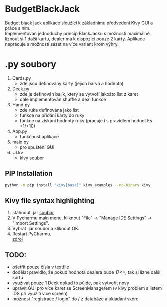# BudgetBlackJack

Budget black jack aplikace sloužící k základnímu předvedení Kivy GUI a práce s ním. </br>
Implementován jednoduchý princip BlackJacku s možností maximálně líznout si 1 další kartu, dealer má k dispozici pouze 2 karty. Aplikace nepracuje s možností sázet na více variant krom výhry.

# .py soubory
   1. Cards.py
      - zde jsou definovány karty (jejich barva a hodnota)
   2. Deck.py
      - zde je definován balík, který se vytvoří jakožto list z karet
      - dále implementován shuffle a deal funkce
   3. Hand.py
      - zde ruka definována jako list
      - funkce na přidání karty do ruky
      - funkce na získání hodnoty ruky (pracuje i s pravidlem hodnot Es +1/+10)
   4. App.py
      - funkčnost aplikace
   5. main.py
      - pro spuštění GUI
   6. UI.kv
      - kivy soubor


## PIP Installation
```bash
python -m pip install "kivy[base]" kivy_examples --no-binary kivy
```


## Kivy file syntax highlighting
   1. stáhnout .jar [soubor](https://github.com/JohnySmid/BudgetBlackJack/blob/main/PyCharm_kv_completion.jar)
   2. V Pycharmu main menu, kliknout "File" -> "Manage IDE Settings" -> "Import Settings".
   3. Vybrat .jar soubor a kliknout OK.
   4. Restart PyCharmu.<br />
   [zdroj](https://stackoverflow.com/questions/38002630/how-to-get-syntax-highlighting-on-kivy-kv-file-in-pycharm-on-osx)
   
   
## TODO:
   - ošetřit pouze čísla v textfile
   - dodělat pravidlo, že pokud hodnota dealera bude 17<=, tak si lízne další kartu
   - využívat pouze 1 Deck dokud to půjde, pak vytvořit nový
   - upravit GUI pro více karet se ScreenManagerem (v kivy problém s listem IDS při využití více screen)
   - možnost "registrace / login" do / z databáze a ukládání skóre
